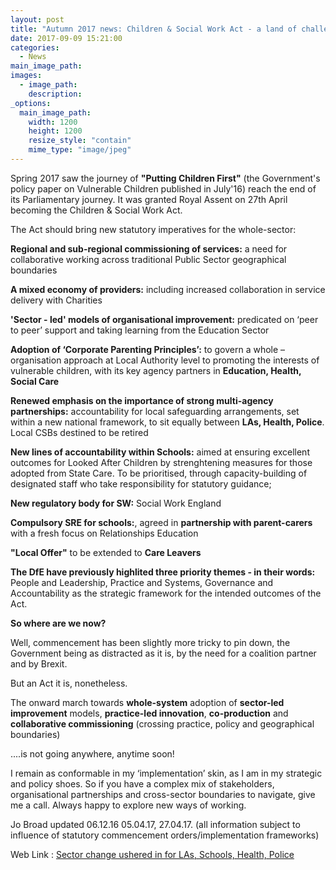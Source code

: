```yaml
---
layout: post
title: "Autumn 2017 news: Children & Social Work Act - a land of challenge and opportunity"
date: 2017-09-09 15:21:00
categories: 
  - News
main_image_path: 
images:
  - image_path: 
    description: 
_options:
  main_image_path:
    width: 1200
    height: 1200
    resize_style: "contain"
    mime_type: "image/jpeg"
---
```


Spring 2017 saw the journey of **"Putting Children First"** (the Government's policy paper on Vulnerable Children published in July'16) reach the end of its Parliamentary journey. It was granted Royal Assent on 27th April becoming the Children &amp; Social Work Act. 

<!--more-->

The Act should bring new statutory imperatives for the whole-sector:

**Regional and sub-regional commissioning of services:** a need for collaborative working across traditional Public Sector geographical boundaries

**A mixed economy of providers:** including increased collaboration in service delivery with Charities

**'Sector - led' models of organisational improvement:** predicated on ‘peer to peer’ support and taking learning from the Education Sector

**Adoption of  ‘Corporate Parenting Principles’:**  to govern a whole – organisation approach at Local Authority level to promoting the interests of vulnerable children, with its key agency partners in **Education, Health, Social Care**

**Renewed emphasis on the importance of strong multi-agency partnerships:** accountability for local safeguarding arrangements, set within a new national framework, to sit equally between **LAs, Health, Police**. Local CSBs destined to be retired

**New lines of accountability within Schools:** aimed at ensuring excellent outcomes for Looked After Children by strenghtening measures for those adopted from State Care. To be prioritised, through capacity-building of designated staff who take responsibility for statutory guidance;

**New regulatory body for SW:** Social Work England

**Compulsory SRE for schools:**, agreed in **partnership with parent-carers** with a fresh focus on Relationships Education

**"Local Offer"** to be extended to **Care Leavers**

**The DfE have previously highlited three priority themes - in their words:** People and Leadership, Practice and Systems, Governance and Accountability as the strategic framework for the intended outcomes of the Act. 

**So where are we now?**

Well, commencement has been slightly more tricky to pin down, the Government being as distracted as it is, by the need for a coalition partner and by Brexit. 

But an Act it is, nonetheless. 

The onward march towards **whole-system** adoption of **sector-led improvement** models, **practice-led innovation**, **co-production** and **collaborative commissioning** (crossing practice, policy and geographical boundaries) 

....is not going anywhere, anytime soon!

I remain as conformable in my ‘implementation’ skin, as I am in my strategic and policy shoes. So if you have a complex mix of stakeholders, organisational partnerships and cross-sector boundaries to navigate, give me a call. Always happy to explore new ways of working. 

Jo Broad updated 06.12.16
05.04.17,   27.04.17. 
(all information subject to influence of statutory commencement orders/implementation frameworks)

Web Link : <a href="http://www.communitycare.co.uk/2017/04/28/children-social-work-act-2017-social-work-reforms-become-law/" class="greenlink" target='link'>Sector change ushered in for LAs, Schools, Health, Police</a>
             